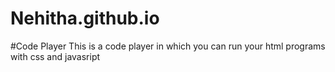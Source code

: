 # Nehitha.github.io
#Code Player
This is a code player in which you can run your html programs with css and javasript
